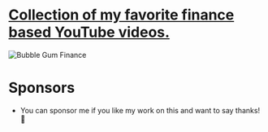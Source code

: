 # [Collection of my favorite finance based YouTube videos. ](https://cyber-chic.github.io/bubblegumfinance/)
![Bubble Gum Finance](https://github.com/user-attachments/assets/bd92079b-63ee-4dba-b7ab-f1cfe288f38a)
# Sponsors
- You can sponsor me if you like my work on this and want to say thanks!💖
